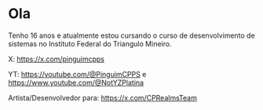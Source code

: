 # Ola


Tenho 16 anos e atualmente estou cursando o curso de desenvolvimento de sistemas no Instituto Federal do Triangulo Mineiro.

X: https://x.com/pinguimcpps

YT: https://youtube.com/@PinguimCPPS e https://www.youtube.com/@NotYZPlatina

Artista/Desenvolvedor para: https://x.com/CPRealmsTeam

